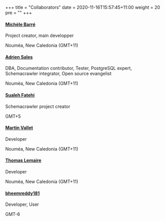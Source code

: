 +++
title = "Collaborators"
date = 2020-11-16T15:57:45+11:00
weight = 20
pre = "<b></b>"
+++


#### [Michèle Barré](https://github.com/mbarre)

<i class="fas fa-users-cog"></i> Project creator, main developper

<i class="fas fa-map-marker-alt"></i> Nouméa, New Caledonia (GMT+11)
			

#### [Adrien Sales](https://github.com/adriens)

<i class="fas fa-users-cog"></i> DBA, Documentation contributor, Tester, PostgreSQL expert, Schemacrawler integrator, Open source evangelist

<i class="fas fa-map-marker-alt"></i> Nouméa, New Caledonia (GMT+11)
     
            
#### [Sualeh Fatehi](https://github.com/sualeh)

<i class="fas fa-users-cog"></i>Schemacrawler project creator

<i class="fas fa-map-marker-alt"></i> GMT+5
       
           
#### [Martin Vallet](https://github.com/mvallet-calinfo)

<i class="fas fa-users-cog"></i>Developer

<i class="fas fa-map-marker-alt"></i> Nouméa, New Caledonia (GMT+11)


#### [Thomas Lemaire](https://github.com/ThomasLemaire)

<i class="fas fa-users-cog"></i>Developer

<i class="fas fa-map-marker-alt"></i> Nouméa, New Caledonia (GMT+11)           


#### [bheemreddy181](https://github.com/bheemreddy181)

<i class="fas fa-users-cog"></i>Developer, User

<i class="fas fa-map-marker-alt"></i> GMT-6